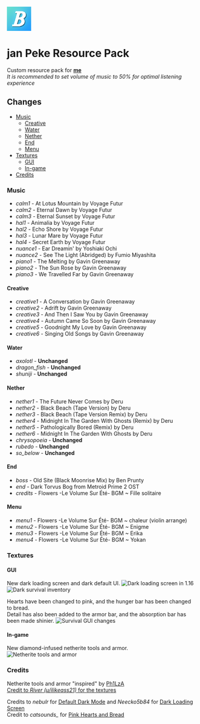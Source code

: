 ![Logo](jan%20Peke%20Resource%20Pack/pack.png)
# jan Peke Resource Pack
 Custom resource pack for [**me**](https://www.youtube.com/bittorn)
 <br>*It is recommended to set volume of music to 50% for optimal listening experience*

## Changes
* [Music](#music)
  * [Creative](#creative)
  * [Water](#water)
  * [Nether](#nether)
  * [End](#end)
  * [Menu](#menu)
* [Textures](#textures)
  * [GUI](#gui)
  * [In-game](#in-game)
* [Credits](#credits)

### Music
 * *calm1* - At Lotus Mountain by Voyage Futur
 * *calm2* - Eternal Dawn by Voyage Futur
 * *calm3* - Eternal Sunset by Voyage Futur
 * *hal1* - Animalia by Voyage Futur
 * *hal2* - Echo Shore by Voyage Futur
 * *hal3* - Lunar Mare by Voyage Futur
 * *hal4* - Secret Earth by Voyage Futur
 * *nuance1* - Ear Dreamin' by Yoshiaki Ochi
 * *nuance2* - See The Light (Abridged) by Fumio Miyashita
 * *piano1* - The Melting by Gavin Greenaway
 * *piano2* - The Sun Rose by Gavin Greenaway
 * *piano3* - We Travelled Far by Gavin Greenaway

 #### Creative
  * *creative1* - A Conversation by Gavin Greenaway
  * *creative2* - Adrift by Gavin Greenaway
  * *creative3* - And Then I Saw You by Gavin Greenaway
  * *creative4* - Autumn Came So Soon by Gavin Greenaway
  * *creative5* - Goodnight My Love by Gavin Greenaway
  * *creative6* - Singing Old Songs by Gavin Greenaway

 #### Water
  * *axolotl* - **Unchanged**
  * *dragon_fish* - **Unchanged**
  * *shuniji* - **Unchanged**

 #### Nether
  * *nether1* - The Future Never Comes by Deru
  * *nether2* - Black Beach (Tape Version) by Deru
  * *nether3* - Black Beach (Tape Version Remix) by Deru
  * *nether4* - Midnight In The Garden With Ghosts (Remix) by Deru
  * *nether5* - Pathologically Bored (Remix) by Deru
  * *nether6* - Midnight In The Garden With Ghosts by Deru
  * *chrysopoeia* - **Unchanged**
  * *rubedo* - **Unchanged**
  * *so_below* - **Unchanged**
 
 #### End
  * *boss* - Old Site (Black Moonrise Mix) by Ben Prunty
  * *end* - Dark Torvus Bog from Metroid Prime 2 OST
  * *credits* - Flowers -Le Volume Sur Été- BGM ~ Fille solitaire
 
 #### Menu
  * *menu1* - Flowers -Le Volume Sur Été- BGM ~ chaleur (violin arrange)
  * *menu2* - Flowers -Le Volume Sur Été- BGM ~ Enigme
  * *menu3* - Flowers -Le Volume Sur Été- BGM ~ Erika
  * *menu4* - Flowers -Le Volume Sur Été- BGM ~ Yokan

### Textures

 #### GUI
 New dark loading screen and dark default UI.
 ![Dark loading screen in 1.16](https://media.forgecdn.net/attachments/301/143/dark_loading_screen_1_16-1.png)
 ![Dark survival inventory](https://media.forgecdn.net/attachments/266/685/3c58c3855a2403d6.png)

 Hearts have been changed to pink, and the hunger bar has been changed to bread.
 <br>Detail has also been added to the armor bar, and the absorption bar has been made shinier.
 ![Survival GUI changes](https://media.forgecdn.net/attachments/303/775/showcase.png)

 #### In-game
 New diamond-infused netherite tools and armor.
 ![Netherite tools and armor](https://preview.redd.it/b11offqsoed51.png?width=1081&format=png&auto=webp&s=cca499c4562c5af874dd611dd23d32486c3a9185)

### Credits
 Netherite tools and armor "inspired" by [Ph1LzA](https://www.youtube.com/Ph1LzA)
 <br>[Credit to *River (u/ilikeass21)* for the textures](https://www.reddit.com/r/Philza/comments/hysj9f/ph1lzas_netherite/)

 Credits to *nebulr* for [Default Dark Mode](https://www.curseforge.com/minecraft/texture-packs/default-dark-mode) and *Neecko5b84* for [Dark Loading Screen](https://www.curseforge.com/minecraft/texture-packs/dark-loading-screen)
 <br>Credit to *catsounds_* for [Pink Hearts and Bread](https://www.curseforge.com/minecraft/texture-packs/pink-hearts-and-bread)